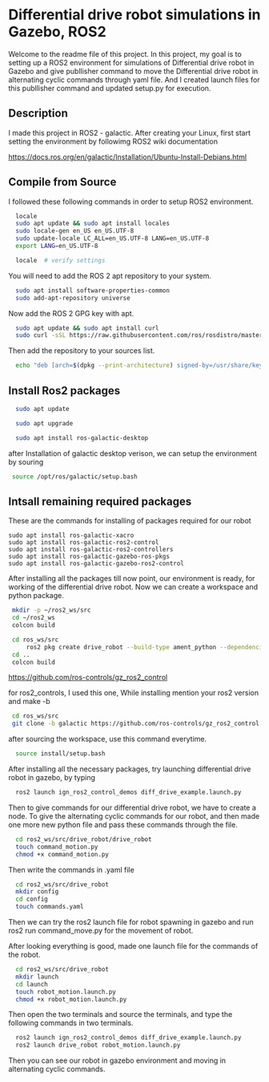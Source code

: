 

# Differential drive robot simulations in Gazebo, ROS2

Welcome to the readme file of this project. In this project, my goal is to setting up a ROS2 environment for simulations of Differential drive robot in Gazebo and give publlisher command to move the Differential drive robot in alternating cyclic commands through yaml file. And I created launch files for this publlisher command and updated setup.py for execution.


## Description

I made this project in ROS2 - galactic. After creating your Linux, first start setting the environment by followimg ROS2 wiki documentation


https://docs.ros.org/en/galactic/Installation/Ubuntu-Install-Debians.html

## Compile from Source

I followed these following commands in order to setup ROS2 environment.

```bash
  locale
  sudo apt update && sudo apt install locales
  sudo locale-gen en_US en_US.UTF-8
  sudo update-locale LC_ALL=en_US.UTF-8 LANG=en_US.UTF-8
  export LANG=en_US.UTF-8

  locale  # verify settings

```
You will need to add the ROS 2 apt repository to your system.
```bash
  sudo apt install software-properties-common
  sudo add-apt-repository universe

```
Now add the ROS 2 GPG key with apt.
```bash
  sudo apt update && sudo apt install curl
  sudo curl -sSL https://raw.githubusercontent.com/ros/rosdistro/master/ros.key -o /usr/share/keyrings/ros-archive-keyring.gpg
```
Then add the repository to your sources list.
```bash
  echo "deb [arch=$(dpkg --print-architecture) signed-by=/usr/share/keyrings/ros-archive-keyring.gpg] http://packages.ros.org/ros2/ubuntu $(. /etc/os-release && echo $UBUNTU_CODENAME) main" | sudo tee /etc/apt/sources.list.d/ros2.list > /dev/null
```
## Install Ros2 packages

```bash
  sudo apt update

  sudo apt upgrade

  sudo apt install ros-galactic-desktop
```
after Installation of galactic desktop verison, we can setup the environment by souring

```bash
 source /opt/ros/galactic/setup.bash
```
## Intsall remaining required packages
These are the commands for installing of packages required for our robot

    sudo apt install ros-galactic-xacro
    sudo apt install ros-galactic-ros2-control
    sudo apt install ros-galactic-ros2-controllers
    sudo apt install ros-galactic-gazebo-ros-pkgs
    sudo apt install ros-galactic-gazebo-ros2-control



After installing all the packages till now point, our environment is ready, for working of the differential drive robot. Now  we can create a workspace and python package.

```bash
 mkdir -p ~/ros2_ws/src
 cd ~/ros2_ws
 colcon build

 cd ros_ws/src
     ros2 pkg create drive_robot --build-type ament_python --dependencies std_msgs rclpy geometry_msgs
 cd ..
 colcon build
```

https://github.com/ros-controls/gz_ros2_control

for ros2_controls, I used this one, While installing mention your ros2 version and make -b

```bash
 cd ros_ws/src
 git clone -b galactic https://github.com/ros-controls/gz_ros2_control
```
after sourcing the workspace, use this command everytime.
```bash
  source install/setup.bash
```
After installing all the necessary packages, try launching differential drive robot in gazebo, by typing 
```bash
  ros2 launch ign_ros2_control_demos diff_drive_example.launch.py 
```
Then to give commands for our differential drive robot, we have to create a node. To give the alternating cyclic commands for our robot, and then made one more new python file and pass these commands through the file.

```bash
  cd ros2_ws/src/drive_robot/drive_robot
  touch command_motion.py
  chmod +x command_motion.py
```
Then write the commands in .yaml file
```bash
  cd ros2_ws/src/drive_robot
  mkdir config
  cd config
  touch commands.yaml
```
Then we can try the ros2 launch file for robot spawning in gazebo and run ros2 run command_move.py for the movement of robot.

After looking everything is good, made one launch file for the commands of the robot.

```bash
  cd ros2_ws/src/drive_robot
  mkdir launch
  cd launch
  touch robot_motion.launch.py
  chmod +x robot_motion.launch.py
```
Then open the two terminals and source the terminals, and type the following commands in two terminals.
```bash
  ros2 launch ign_ros2_control_demos diff_drive_example.launch.py 
  ros2 launch drive_robot robot_motion.launch.py
```
Then you can see our robot in gazebo environment and moving in alternating cyclic commands.



